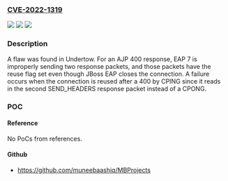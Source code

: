 ### [CVE-2022-1319](https://cve.mitre.org/cgi-bin/cvename.cgi?name=CVE-2022-1319)
![](https://img.shields.io/static/v1?label=Product&message=undertow&color=blue)
![](https://img.shields.io/static/v1?label=Version&message=Fixed%20in%202.3.0.Final%2C%202.2.18.Final%2C%202.2.17.SP3%2C%202.2.17.SP4%2C%202.3.0.Alpha2%20&color=brightgreen)
![](https://img.shields.io/static/v1?label=Vulnerability&message=CWE-252%20-%20Unchecked%20Return%20Value.&color=brightgreen)

### Description

A flaw was found in Undertow. For an AJP 400 response, EAP 7 is improperly sending two response packets, and those packets have the reuse flag set even though JBoss EAP closes the connection. A failure occurs when the connection is reused after a 400 by CPING since it reads in the second SEND_HEADERS response packet instead of a CPONG.

### POC

#### Reference
No PoCs from references.

#### Github
- https://github.com/muneebaashiq/MBProjects

